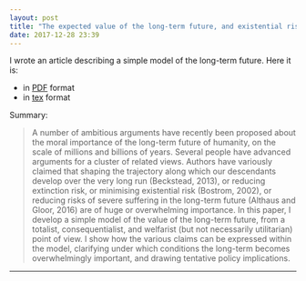 ```yaml
---
layout: post
title: "The expected value of the long-term future, and existential risk"
date: 2017-12-28 23:39
---
```


I wrote an article describing a simple model of the long-term future. Here it is:
* in [PDF](/ltf-paper/longtermfuture.pdf) format
* in [tex](/ltf-paper/longtermfuture.tex) format

Summary:
> A number of ambitious arguments have recently been proposed about the moral importance of the long-term future of humanity, on the scale of millions and billions of years. Several people have advanced arguments for a cluster of related views. Authors have variously claimed that shaping the trajectory along which our descendants develop over the very long run (Beckstead, 2013), or reducing extinction risk, or minimising existential risk (Bostrom, 2002), or reducing risks of severe suffering in the long-term future (Althaus and Gloor, 2016) are of huge or overwhelming importance. In this paper, I develop a simple model of the value of the long-term future, from a totalist, consequentialist, and welfarist (but not necessarily utilitarian) point of view. I show how the various claims can be expressed within the model, clarifying under which conditions the long-term becomes overwhelmingly important, and drawing tentative policy implications.

<hr> <!-- hr to be added before footnotes--> 